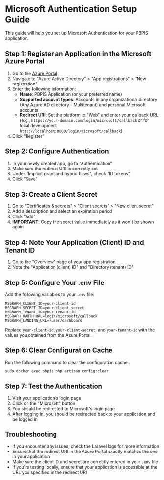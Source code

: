 # Microsoft Authentication Setup Guide

This guide will help you set up Microsoft Authentication for your PBPIS application.

## Step 1: Register an Application in the Microsoft Azure Portal

1. Go to the [Azure Portal](https://portal.azure.com/)
2. Navigate to "Azure Active Directory" > "App registrations" > "New registration"
3. Enter the following information:
   - **Name**: PBPIS Application (or your preferred name)
   - **Supported account types**: Accounts in any organizational directory (Any Azure AD directory - Multitenant) and personal Microsoft accounts
   - **Redirect URI**: Set the platform to "Web" and enter your callback URL (e.g., `https://your-domain.com/login/microsoft/callback` or for local development `http://localhost:8000/login/microsoft/callback`)
4. Click "Register"

## Step 2: Configure Authentication

1. In your newly created app, go to "Authentication"
2. Make sure the redirect URI is correctly set
3. Under "Implicit grant and hybrid flows", check "ID tokens"
4. Click "Save"

## Step 3: Create a Client Secret

1. Go to "Certificates & secrets" > "Client secrets" > "New client secret"
2. Add a description and select an expiration period
3. Click "Add"
4. **IMPORTANT**: Copy the secret value immediately as it won't be shown again

## Step 4: Note Your Application (Client) ID and Tenant ID

1. Go to the "Overview" page of your app registration
2. Note the "Application (client) ID" and "Directory (tenant) ID"

## Step 5: Configure Your .env File

Add the following variables to your `.env` file:

```
MSGRAPH_CLIENT_ID=your-client-id
MSGRAPH_SECRET_ID=your-client-secret
MSGRAPH_TENANT_ID=your-tenant-id
MSGRAPH_OAUTH_URL=login/microsoft/callback
MSGRAPH_LANDING_URL=/user/dashboard
```

Replace `your-client-id`, `your-client-secret`, and `your-tenant-id` with the values you obtained from the Azure Portal.

## Step 6: Clear Configuration Cache

Run the following command to clear the configuration cache:

```
sudo docker exec pbpis php artisan config:clear
```

## Step 7: Test the Authentication

1. Visit your application's login page
2. Click on the "Microsoft" button
3. You should be redirected to Microsoft's login page
4. After logging in, you should be redirected back to your application and be logged in

## Troubleshooting

- If you encounter any issues, check the Laravel logs for more information
- Ensure that the redirect URI in the Azure Portal exactly matches the one in your application
- Make sure the client ID and secret are correctly entered in your `.env` file
- If you're testing locally, ensure that your application is accessible at the URL you specified in the redirect URI
